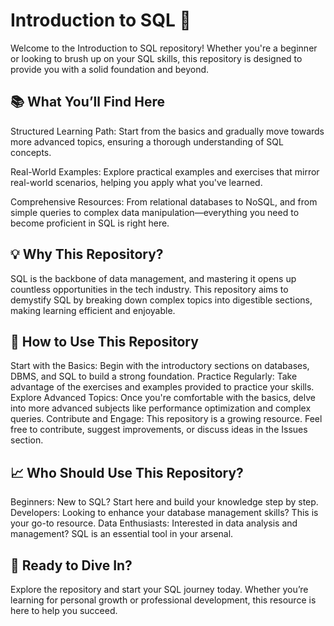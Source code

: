 # Introduction to SQL 🚀
Welcome to the Introduction to SQL repository! Whether you're a beginner or looking to brush up on your SQL skills, this repository is designed to provide you with a solid foundation and beyond.

## 📚 What You’ll Find Here
Structured Learning Path: Start from the basics and gradually move towards more advanced topics, ensuring a thorough understanding of SQL concepts.

Real-World Examples: Explore practical examples and exercises that mirror real-world scenarios, helping you apply what you've learned.

Comprehensive Resources: From relational databases to NoSQL, and from simple queries to complex data manipulation—everything you need to become proficient in SQL is right here.

## 💡 Why This Repository?
SQL is the backbone of data management, and mastering it opens up countless opportunities in the tech industry. This repository aims to demystify SQL by breaking down complex topics into digestible sections, making learning efficient and enjoyable.

## 🌟 How to Use This Repository
Start with the Basics: Begin with the introductory sections on databases, DBMS, and SQL to build a strong foundation.
Practice Regularly: Take advantage of the exercises and examples provided to practice your skills.
Explore Advanced Topics: Once you're comfortable with the basics, delve into more advanced subjects like performance optimization and complex queries.
Contribute and Engage: This repository is a growing resource. Feel free to contribute, suggest improvements, or discuss ideas in the Issues section.

## 📈 Who Should Use This Repository?
Beginners: New to SQL? Start here and build your knowledge step by step.
Developers: Looking to enhance your database management skills? This is your go-to resource.
Data Enthusiasts: Interested in data analysis and management? SQL is an essential tool in your arsenal.

## 🚀 Ready to Dive In?
Explore the repository and start your SQL journey today. Whether you’re learning for personal growth or professional development, this resource is here to help you succeed.
